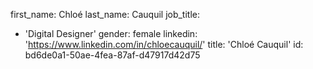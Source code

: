 first_name: Chloé
last_name: Cauquil
job_title:
  - 'Digital Designer'
gender: female
linkedin: 'https://www.linkedin.com/in/chloecauquil/'
title: 'Chloé Cauquil'
id: bd6de0a1-50ae-4fea-87af-d47917d42d75
